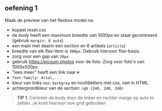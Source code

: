 ## oefening 1

Maak de preview van het flexbox model na.

- koppel reset.css
- de body heeft een maximum breedte van 1000px en staat gecentreerd (gebruik `margin: 0 auto`)
- een main met daarin een section en 6 artikels (`article`)
- breedte van elk flex-item is `300px`. Gebruik hiervoor flex-basis.
- zorg voor een gap van `20px`
- gebruik https://picsum.photos voor de foto. Zorg voor foto's van 1000x500px.
- "lees meer" heeft een link naar `#`
- `font-family: Arial,...`
- kleur van links `nav`: `darkgray` en hoofdletters met css, niet in HTML
- achtergrondkleur van de section: `rgb (240, 240, 240)`

> **TIP 1**: Centreer de body door de linker en rechter marge op auto te zetten. Je kunt hiervoor ook grid gebruiken
 